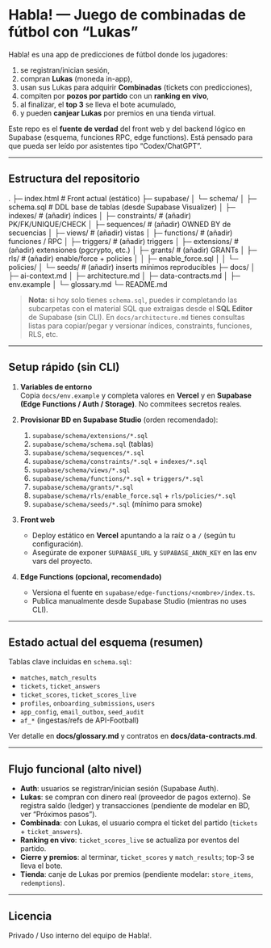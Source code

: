 # Habla! — Juego de combinadas de fútbol con “Lukas”

Habla! es una app de predicciones de fútbol donde los jugadores:
1) se registran/inician sesión,
2) compran **Lukas** (moneda in-app),
3) usan sus Lukas para adquirir **Combinadas** (tickets con predicciones),
4) compiten por **pozos por partido** con un **ranking en vivo**,
5) al finalizar, el **top 3** se lleva el bote acumulado,
6) y pueden **canjear Lukas** por premios en una tienda virtual.

Este repo es el **fuente de verdad** del front web y del backend lógico en Supabase (esquema, funciones RPC, edge functions). Está pensado para que pueda ser leído por asistentes tipo “Codex/ChatGPT”.

---

## Estructura del repositorio
.
├─ index.html # Front actual (estático)
├─ supabase/
│ └─ schema/
│ ├─ schema.sql # DDL base de tablas (desde Supabase Visualizer)
│ ├─ indexes/ # (añadir) índices
│ ├─ constraints/ # (añadir) PK/FK/UNIQUE/CHECK
│ ├─ sequences/ # (añadir) OWNED BY de secuencias
│ ├─ views/ # (añadir) vistas
│ ├─ functions/ # (añadir) funciones / RPC
│ ├─ triggers/ # (añadir) triggers
│ ├─ extensions/ # (añadir) extensiones (pgcrypto, etc.)
│ ├─ grants/ # (añadir) GRANTs
│ ├─ rls/ # (añadir) enable/force + policies
│ │ ├─ enable_force.sql
│ │ └─ policies/
│ └─ seeds/ # (añadir) inserts mínimos reproducibles
├─ docs/
│ ├─ ai-context.md
│ ├─ architecture.md
│ ├─ data-contracts.md
│ ├─ env.example
│ └─ glossary.md
└─ README.md

> **Nota:** si hoy solo tienes `schema.sql`, puedes ir completando las subcarpetas con el material SQL que extraigas desde el **SQL Editor** de Supabase (sin CLI). En `docs/architecture.md` tienes consultas listas para copiar/pegar y versionar índices, constraints, funciones, RLS, etc.

---

## Setup rápido (sin CLI)

1. **Variables de entorno**  
   Copia `docs/env.example` y completa valores en **Vercel** y en **Supabase (Edge Functions / Auth / Storage)**. No commitees secretos reales.

2. **Provisionar BD en Supabase Studio** (orden recomendado):  
   1) `supabase/schema/extensions/*.sql`  
   2) `supabase/schema/schema.sql` (tablas)  
   3) `supabase/schema/sequences/*.sql`  
   4) `supabase/schema/constraints/*.sql` + `indexes/*.sql`  
   5) `supabase/schema/views/*.sql`  
   6) `supabase/schema/functions/*.sql` + `triggers/*.sql`  
   7) `supabase/schema/grants/*.sql`  
   8) `supabase/schema/rls/enable_force.sql` + `rls/policies/*.sql`  
   9) `supabase/schema/seeds/*.sql` (mínimo para smoke)

3. **Front web**  
   - Deploy estático en **Vercel** apuntando a la raíz o a `/` (según tu configuración).  
   - Asegúrate de exponer `SUPABASE_URL` y `SUPABASE_ANON_KEY` en las env vars del proyecto.

4. **Edge Functions (opcional, recomendado)**  
   - Versiona el fuente en `supabase/edge-functions/<nombre>/index.ts`.  
   - Publica manualmente desde Supabase Studio (mientras no uses CLI).

---

## Estado actual del esquema (resumen)

Tablas clave incluidas en `schema.sql`:
- `matches`, `match_results`
- `tickets`, `ticket_answers`
- `ticket_scores`, `ticket_scores_live`
- `profiles`, `onboarding_submissions`, `users`
- `app_config`, `email_outbox`, `seed_audit`
- `af_*` (ingestas/refs de API-Football)

Ver detalle en **docs/glossary.md** y contratos en **docs/data-contracts.md**.

---

## Flujo funcional (alto nivel)

- **Auth**: usuarios se registran/inician sesión (Supabase Auth).  
- **Lukas**: se compran con dinero real (proveedor de pagos externo). Se registra saldo (ledger) y transacciones (pendiente de modelar en BD, ver “Próximos pasos”).  
- **Combinada**: con Lukas, el usuario compra el ticket del partido (`tickets` + `ticket_answers`).  
- **Ranking en vivo**: `ticket_scores_live` se actualiza por eventos del partido.  
- **Cierre y premios**: al terminar, `ticket_scores` y `match_results`; top-3 se lleva el bote.  
- **Tienda**: canje de Lukas por premios (pendiente modelar: `store_items`, `redemptions`).

---

## Licencia
Privado / Uso interno del equipo de Habla!.
